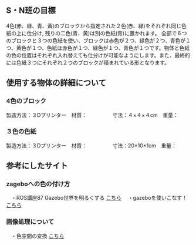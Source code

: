 ## S・N班の目標
4色(赤、緑、青、黃)のブロックから指定された２色(赤、緑)をそれぞれ同じ色紙の上に仕分け, 残りの二色(青、黃)は別の色紙(青)に置かれます。 全部で６つのブロックと３つの色紙を使い、ブロックは赤色が２つ、緑色が２つ、青色が１つ、黄色が１つ、色紙は赤色が１つ、緑色が１つ、青色が１つです。物体と色紙の色の位置はそれぞれ入れ替えても仕分けが可能なようにします。また、最終的には色紙３つにそれぞれ２つのブロックが積まれている形となります。

## 使用する物体の詳細について

### 4色のブロック
製造方法：３Dプリンター　材質：　　　　　寸法：４×４×４cm　重量：

### ３色の色紙
製造方法：３Dプリンター　材質：　　　　　寸法：20×10×1cm　重量：



## 参考にしたサイト

### zageboへの色の付け方
　・ROS講座87 Gazebo世界を明るくする [こちら](https://qiita.com/srs/items/49e71932c1ef469b3049)
　・gazeboを使いこなす！ [こちら](https://qiita.com/Karin-Sugi/items/4918168649a8fb9b35d3)

 
### 画像処理について
    
　・色空間の変換 [こちら](http://labs.eecs.tottori-u.ac.jp/sd/Member/oyamada/OpenCV/html/py_tutorials/py_imgproc/py_colorspaces/py_colorspaces.html)
